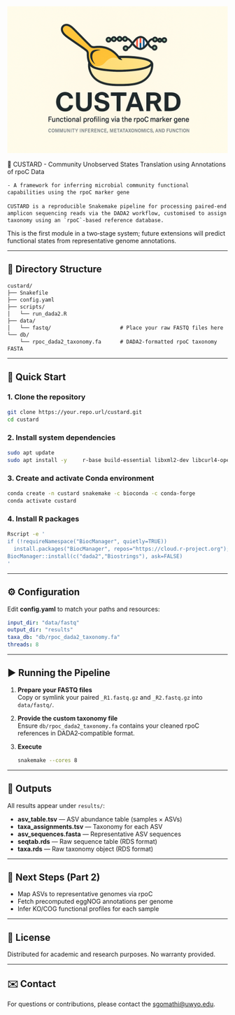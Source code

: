  ![Custard](props/custard_logo.png)


🥄 CUSTARD - Community Unobserved States Translation using Annotations of rpoC Data

	- A framework for inferring microbial community functional capabilities using the rpoC marker gene

	CUSTARD is a reproducible Snakemake pipeline for processing paired‑end amplicon sequencing reads via the DADA2 workflow, customised to assign taxonomy using an `rpoC`‑based reference database. 
 This is the first module in a two‑stage system; future extensions will predict functional states from representative genome annotations.

---

## 📁 Directory Structure

```
custard/
├── Snakefile
├── config.yaml
├── scripts/
│   └── run_dada2.R
├── data/
│   └── fastq/                      # Place your raw FASTQ files here
└── db/
    └── rpoc_dada2_taxonomy.fa      # DADA2‑formatted rpoC taxonomy FASTA
```

---

## 🚀 Quick Start

### 1. Clone the repository
```bash
git clone https://your.repo.url/custard.git
cd custard
```

### 2. Install system dependencies

```bash
sudo apt update
sudo apt install -y     r-base build-essential libxml2-dev libcurl4-openssl-dev libssl-dev libfreetype6-dev libpng-dev libtiff5-dev libjpeg-dev zlib1g-dev libbz2-dev libharfbuzz-dev libfribidi-dev pkg-config
```

### 3. Create and activate Conda environment
```bash
conda create -n custard snakemake -c bioconda -c conda-forge
conda activate custard
```

### 4. Install R packages
```bash
Rscript -e '
if (!requireNamespace("BiocManager", quietly=TRUE))
  install.packages("BiocManager", repos="https://cloud.r-project.org");
BiocManager::install(c("dada2","Biostrings"), ask=FALSE)
'
```

---

## ⚙️ Configuration

Edit **config.yaml** to match your paths and resources:

```yaml
input_dir: "data/fastq"
output_dir: "results"
taxa_db: "db/rpoc_dada2_taxonomy.fa"
threads: 8
```

---

## ▶️ Running the Pipeline

1. **Prepare your FASTQ files**  
   Copy or symlink your paired `_R1.fastq.gz` and `_R2.fastq.gz` into `data/fastq/`.

2. **Provide the custom taxonomy file**  
   Ensure `db/rpoc_dada2_taxonomy.fa` contains your cleaned rpoC references in DADA2‑compatible format.

3. **Execute**  
   ```bash
   snakemake --cores 8
   ```

---

## 🧾 Outputs

All results appear under `results/`:

- **asv_table.tsv** — ASV abundance table (samples × ASVs)  
- **taxa_assignments.tsv** — Taxonomy for each ASV  
- **asv_sequences.fasta** — Representative ASV sequences  
- **seqtab.rds** — Raw sequence table (RDS format)  
- **taxa.rds** — Raw taxonomy object (RDS format)  

---

## 🔮 Next Steps (Part 2)

- Map ASVs to representative genomes via rpoC  
- Fetch precomputed eggNOG annotations per genome  
- Infer KO/COG functional profiles for each sample  

---

## 📄 License

Distributed for academic and research purposes. No warranty provided.

---

## ✉️ Contact

For questions or contributions, please contact the sgomathi@uwyo.edu.  

